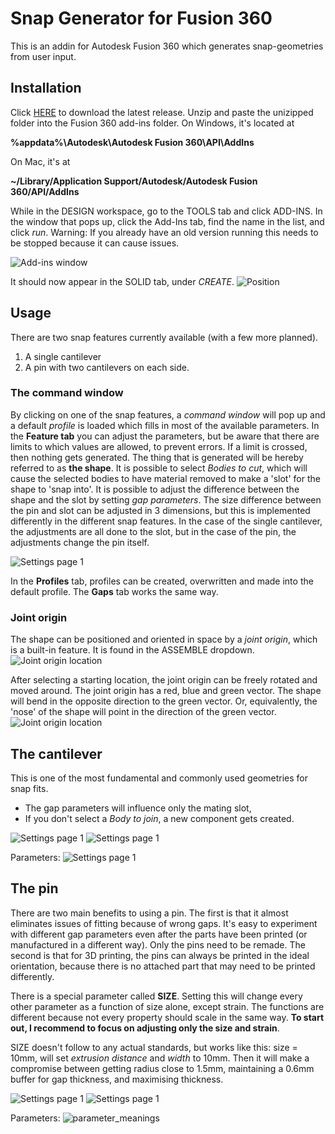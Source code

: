 Snap Generator for Fusion 360
============================

This is an addin for Autodesk Fusion 360 which generates snap-geometries from 
user input.


Installation
----
Click [HERE](https://github.com/AlfMikael/snap-generator/releases/download/0.2.0/snap-generator-v0.2.0.zip)
to download the latest release.
Unzip and paste the unizipped folder into the Fusion 360 add-ins folder. 
On Windows, it's located at

__%appdata%\Autodesk\Autodesk Fusion 360\API\AddIns__

On Mac, it's at

__~/Library/Application Support/Autodesk/Autodesk Fusion 360/API/AddIns__

While in the DESIGN workspace, go to the TOOLS tab and click
ADD-INS. In the window that pops up, click the Add-Ins tab, find the name
in the list, and click _run_. Warning: If you already have an old version running
this needs to be stopped because it can cause issues.

![Add-ins window](docs/images/addins_list_snap_generator.png)

It should now appear in the SOLID tab, under _CREATE_.
![Position](docs/images/position_in_workspace.png)

Usage
----
There are two snap features currently available (with a few more planned).
1. A single cantilever
2. A pin with two cantilevers on each side.

### The command window
By clicking on one of the snap features, a _command window_ will pop up and a 
default _profile_ is loaded which fills in most of the available parameters.
In the __Feature tab__ you can adjust the parameters, but be aware that there are limits to which 
values are allowed, to prevent errors. If a limit is crossed, then nothing gets
generated. The thing that is generated will be hereby referred to as __the shape__. 
It is possible to select _Bodies to cut_, 
which will cause the selected bodies to have material removed to make a 'slot'
for the shape to 'snap into'. It is possible to adjust the difference between
the shape and the slot by setting _gap parameters_. The size difference between the pin and
slot can be adjusted in 3 dimensions, but this is implemented differently in
the different snap features. In the case of the single cantilever, the adjustments
are all done to the slot, but in the case of the pin, the adjustments change the
pin itself.

![Settings page 1](docs/images/command_window.png)

In the __Profiles__ tab, profiles can be created, overwritten and made into the
default profile. The __Gaps__ tab works the same way.

### Joint origin
The shape can be positioned and oriented in space by a _joint origin_, which
is a built-in feature. It is found in the ASSEMBLE dropdown.
![Joint origin location](docs/images/joint_origin_position.png)

After selecting a starting location, the joint origin can be freely rotated and
moved around. The joint origin has a red, blue and green vector. The shape
will bend in the opposite direction to the green vector. Or, equivalently, the
'nose' of the shape will point in the direction of the green vector.
![Joint origin location](docs/images/joint_origin_direction_illustration.png)



## The cantilever
This is one of the most fundamental and commonly used geometries for snap fits.
* The gap parameters will influence only the mating slot,
* If you don't select a _Body to join_, a new component gets created.


![Settings page 1](docs/images/cantilever_isometric_illustration.png) ![Settings page 1](docs/images/cantilever_settings_1.png)  

Parameters:
![Settings page 1](docs/images/cantilever_drawing.png) 


## The pin
There are two main benefits to using a pin. The first is that it almost 
eliminates issues of fitting because of wrong gaps. It's easy to experiment with
different gap parameters even after the parts have been printed (or manufactured
in a different way). Only the pins need to be remade. The second is that for 3D
printing, the pins can always be printed in the ideal orientation, because
there is no attached part that may need to be printed differently.


There is a special parameter called __SIZE__. Setting this will change every
other parameter as a function of size alone, except strain. The functions are 
different because not every property should scale in the same way. **To start out, 
I recommend to focus on adjusting only the size and strain**.

  
SIZE doesn't follow to any actual standards, but works like this:
  size = 10mm, will set _extrusion distance_ and _width_ to 10mm. Then it will
  make a compromise between getting radius close to 1.5mm, maintaining
  a 0.6mm buffer for gap thickness, and maximising thickness.

![Settings page 1](docs/images/the_pin_isometric_illustration2.png) ![Settings page 1](docs/images/pin_settings_1.png)  


Parameters:
![parameter_meanings](docs/images/cantileverPin_drawing.png)
